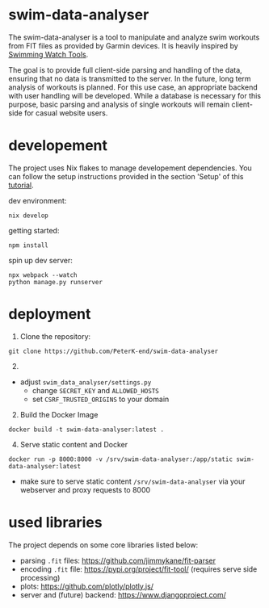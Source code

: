 # swim-data-analyser

The swim-data-analyser is a tool to manipulate and analyze swim workouts from FIT files as provided by Garmin devices. It is heavily inspired by [Swimming Watch Tools](https://www.swimmingwatchtools.com/).

The goal is to provide full client-side parsing and handling of the data, ensuring that no data is transmitted to the server. In the future, long term analysis of workouts is planned. For this use case, an appropriate backend with user handling will be developed. While a database is necessary for this purpose, basic parsing and analysis of single workouts will remain client-side for casual website users.

# developement

The project uses Nix flakes to manage developement dependencies. You can follow the setup instructions provided in the section 'Setup' of this [tutorial](https://jupyenv.io/documentation/getting-started/).

dev environment:
```
nix develop
```

getting started:
```
npm install
```

spin up dev server:

```
npx webpack --watch
python manage.py runserver
```

# deployment

1. Clone the repository:

```
git clone https://github.com/PeterK-end/swim-data-analyser
```

2.
- adjust `swim_data_analyser/settings.py`
  - change `SECRET_KEY` and `ALLOWED_HOSTS`
  - set `CSRF_TRUSTED_ORIGINS` to your domain

2. Build the Docker Image

```
docker build -t swim-data-analyser:latest .
```

4. Serve static content and Docker

```
docker run -p 8000:8000 -v /srv/swim-data-analyser:/app/static swim-data-analyser:latest
```

- make sure to serve static content `/srv/swim-data-analyser` via your webserver and proxy requests to 8000

# used libraries

The project depends on some core libraries listed below:

- parsing `.fit` files: https://github.com/jimmykane/fit-parser
- encoding `.fit` file: https://pypi.org/project/fit-tool/ (requires serve side processing)
- plots: https://github.com/plotly/plotly.js/
- server and (future) backend: https://www.djangoproject.com/
